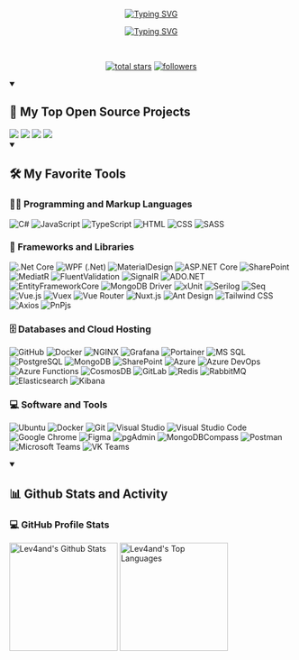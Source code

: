 <p align="center">
  <a href="https://git.io/typing-svg"><img src="https://readme-typing-svg.demolab.com?font=Fira+Code&size=22&duration=2500&pause=1000&color=F75C7E&center=true&vCenter=true&multiline=true&repeat=false&width=440&lines=Andrey+Levchenko" alt="Typing SVG" /> </a>
</p>

<p align="center">
  <a href="https://git.io/typing-svg"><img src="https://readme-typing-svg.demolab.com?font=Fira+Code&size=22&duration=2500&pause=1000&color=F75C7E&center=true&vCenter=true&width=440&lines=Full-stack+web+developer;Junior+C%23+Backend+developer;4%2B+year+of+coding+experience" alt="Typing SVG" /></a>
</p>

<br/>

<p align="center">
  <a href="https://github.com/Lev4and?tab=repositories&sort=stargazers">
    <img alt="total stars" title="Total stars on GitHub" src="https://custom-icon-badges.demolab.com/github/stars/Lev4and?color=55960c&style=for-the-badge&labelColor=488207&logo=star"/></a>
  <a href="https://github.com/Lev4and?tab=followers">
    <img alt="followers" title="Follow me on Github" src="https://custom-icon-badges.demolab.com/github/followers/Lev4and?color=236ad3&labelColor=1155ba&style=for-the-badge&logo=person-add&label=Follow&logoColor=white"/></a>
</p>

<details open> 
  <summary><h2>📘 My Top Open Source Projects</h2></summary>
  
  <img src="https://github-readme-stats.vercel.app/api/pin/?username=Lev4and&repo=NewsAggregator" />
  <img src="https://github-readme-stats.vercel.app/api/pin/?username=Lev4and&repo=HeadHunter" />
  <img src="https://github-readme-stats.vercel.app/api/pin/?username=Lev4and&repo=Production" />
  <img src="https://github-readme-stats.vercel.app/api/pin/?username=Lev4and&repo=SteamMarketplace" />
</details>

<details open> 
  <summary><h2>🛠️ My Favorite Tools</h2></summary>
  <h3>👨‍💻 Programming and Markup Languages</h3>
  <p>
    <img alt="C#" src="https://custom-icon-badges.demolab.com/badge/C%23-68217A.svg?logo=cs2&logoColor=white">
    <img alt="JavaScript" src="https://img.shields.io/badge/JavaScript-F7DF1E.svg?logo=javascript&logoColor=black">
    <img alt="TypeScript" src="https://img.shields.io/badge/TypeScript-007ACC.svg?logo=typescript&logoColor=white">
    <img alt="HTML" src="https://img.shields.io/badge/HTML-E34F26.svg?logo=html5&logoColor=white">
    <img alt="CSS" src="https://img.shields.io/badge/CSS-1572B6.svg?logo=css3&logoColor=white">
    <img alt="SASS" src="https://img.shields.io/badge/SASS-C96093.svg?logo=sass&logoColor=white">
  </p>
  <h3>🧰 Frameworks and Libraries</h3>
  <p>
    <img alt=".Net Core" src="https://img.shields.io/badge/.Net Core-623697.svg?logo=.net&logoColor=white">
    <img alt="WPF (.Net)" src="https://img.shields.io/badge/WPF-5C2D91?logo=.net&logoColor=white">
    <img alt="MaterialDesign" src="https://img.shields.io/badge/MaterialDesign-EA3974?logo=Material Design&logoColor=white">
    <img alt="ASP.NET Core" src="https://img.shields.io/badge/ASP.NET Core-2067B6?logo=.net&logoColor=white">
    <img alt="SharePoint" src="https://img.shields.io/badge/SharePoint-027378?logo=Microsoft SharePoint&logoColor=white">
    <img alt="MediatR" src="https://img.shields.io/badge/MediatoR-292929?logo=.net&logoColor=white">
    <img alt="FluentValidation" src="https://img.shields.io/badge/FluentValidation-8CA1AF?logo=.net&logoColor=white">
    <img alt="SignalR" src="https://img.shields.io/badge/SignalR-2067B6?logo=.net&logoColor=white">
    <img alt="ADO.NET" src="https://img.shields.io/badge/ADO.NET-3F1F89?logo=.net&logoColor=white">
    <img alt="EntityFrameworkCore" src="https://img.shields.io/badge/EntityFrameworkCore-2067B6?logo=.net&logoColor=white">
    <img alt="MongoDB Driver" src="https://img.shields.io/badge/MongoDB Driver-00E762?logo=MongoDB&logoColor=white">
    <img alt="xUnit" src="https://img.shields.io/badge/xUnit-000000?logo=.net&logoColor=white">
    <img alt="Serilog" src="https://img.shields.io/badge/Serilog-FF2518?logo=.net&logoColor=white">
    <img alt="Seq" src="https://img.shields.io/badge/Seq-E84100?logo=.net&logoColor=white">
    <img alt="Vue.js" src="https://img.shields.io/badge/Vue.js-41B782?logo=vue.js&logoColor=white">
    <img alt="Vuex" src="https://img.shields.io/badge/Vuex-41B782?logo=vue.js&logoColor=white">
    <img alt="Vue Router" src="https://img.shields.io/badge/Vue Router-41B782?logo=vue.js&logoColor=white">
    <img alt="Nuxt.js" src="https://img.shields.io/badge/Nuxt.js-00DC82?logo=Nuxt.js&logoColor=white">
    <img alt="Ant Design" src="https://img.shields.io/badge/Ant Design-21A8E6?logo=Ant Design&logoColor=white">
    <img alt="Tailwind CSS" src="https://img.shields.io/badge/Tailwind CSS-32BCEF?logo=Tailwind CSS&logoColor=white">
    <img alt="Axios" src="https://img.shields.io/badge/Axios-B8A3F3?logo=Axios&logoColor=white">
    <img alt="PnPjs" src="https://img.shields.io/badge/PnPjs-0078D4?logo=javascript&logoColor=white">
  </p>
  <h3>🗄️ Databases and Cloud Hosting</h3>
  <p>
    <img alt="GitHub" src="https://img.shields.io/badge/GitHub-242630?logo=GitHub&logoColor=white">
    <img alt="Docker" src="https://img.shields.io/badge/Docker-0685AE?logo=Docker&logoColor=white">
    <img alt="NGINX" src="https://img.shields.io/badge/NGINX-E9748?logo=NGINX&logoColor=white">
    <img alt="Grafana" src="https://img.shields.io/badge/Grafana-F57F28?logo=Grafana&logoColor=white">
    <img alt="Portainer" src="https://img.shields.io/badge/Portainer-0BA5EC?logo=Portainer&logoColor=white">
    <img alt="MS SQL" src="https://img.shields.io/badge/MS SQL-A43035?logo=Microsoft SQL Server&logoColor=white">
    <img alt="PostgreSQL" src="https://img.shields.io/badge/PostgreSQL-32668F?logo=PostgreSQL&logoColor=white">
    <img alt="MongoDB" src="https://img.shields.io/badge/MongoDB-00E762?logo=MongoDB&logoColor=white">
    <img alt="SharePoint" src="https://img.shields.io/badge/SharePoint-027378?logo=Microsoft SharePoint&logoColor=white">
    <img alt="Azure" src="https://img.shields.io/badge/Azure-0078D4?logo=microsoftazure&logoColor=white">
    <img alt="Azure DevOps" src="https://img.shields.io/badge/Azure DevOps-0078D7?logo=Azure DevOps&logoColor=white">
    <img alt="Azure Functions" src="https://img.shields.io/badge/Azure Functions-0062AD?logo=Azure Functions&logoColor=white">
    <img alt="CosmosDB" src="https://img.shields.io/badge/Azure-0078D4?logo=microsoftazure&logoColor=white">
    <img alt="GitLab" src="https://img.shields.io/badge/GitLab-FC6D26?logo=GitLab&logoColor=white">
    <img alt="Redis" src="https://img.shields.io/badge/Redis-DC382D?logo=Redis&logoColor=white">
    <img alt="RabbitMQ" src="https://img.shields.io/badge/RabbitMQ-FF6600?logo=RabbitMQ&logoColor=white">
    <img alt="Elasticsearch" src="https://img.shields.io/badge/Elasticsearch-005571?logo=Elasticsearch&logoColor=white">
    <img alt="Kibana" src="https://img.shields.io/badge/Kibana-005571?logo=Kibana&logoColor=white">
  </p>
  <h3>💻 Software and Tools</h3>
  <p>
    <img alt="Ubuntu" src="https://img.shields.io/badge/Ubuntu-DB4812?logo=Ubuntu&logoColor=white">
    <img alt="Docker" src="https://img.shields.io/badge/Docker-0685AE?logo=Docker&logoColor=white">
    <img alt="Git" src="https://img.shields.io/badge/Git-F54D27?logo=Git&logoColor=white">
    <img alt="Visual Studio" src="https://img.shields.io/badge/Visual Studio-CE98FA?logo=Visual Studio&logoColor=white">
    <img alt="Visual Studio Code" src="https://img.shields.io/badge/Visual Studio Code-23A9F2?logo=Visual Studio Code&logoColor=white">
    <img alt="Google Chrome" src="https://img.shields.io/badge/Google Chrome-E63F32?logo=Google Chrome&logoColor=white">
    <img alt="Figma" src="https://img.shields.io/badge/Figma-A259FF?logo=Figma&logoColor=white">
    <img alt="pgAdmin" src="https://img.shields.io/badge/pgAdmin-32668F?logo=PostgreSQL&logoColor=white">
    <img alt="MongoDBCompass" src="https://img.shields.io/badge/MongoDBCompass-00E762?logo=MongoDB&logoColor=white">
    <img alt="Postman" src="https://img.shields.io/badge/Postman-FF6C37?logo=postman&logoColor=white">
    <img alt="Microsoft Teams" src="https://img.shields.io/badge/Microsoft Teams-6264A7?logo=microsoftteams&logoColor=white">
    <img alt="VK Teams" src="https://img.shields.io/badge/VK Teams-0077FF?logo=vk&logoColor=white">
  </p>
</details>

<details open> 
  <summary><h2>📊 Github Stats and Activity</h2></summary>
  <h3>💻 GitHub Profile Stats</h3>
  <a href="https://github.com/anuraghazra/github-readme-stats"><img alt="Lev4and's Github Stats" src="https://denvercoder1-github-readme-stats.vercel.app/api/?username=Lev4and&show_icons=true&include_all_commits=true&count_private=true&theme=react&hide_border=true&bg_color=1F222E&title_color=F85D7F&icon_color=F8D866" height="192px"/></a>
  <a href="https://github.com/anuraghazra/github-readme-stats"><img alt="Lev4and's Top Languages" src="https://denvercoder1-github-readme-stats.vercel.app/api/top-langs/?username=Lev4and&langs_count=12&layout=compact&theme=react&hide_border=true&bg_color=1F222E&title_color=F85D7F&icon_color=F8D866&hide=Jupyter%20Notebook,Roff" height="192px"/></a>
  <br/>
</details>
